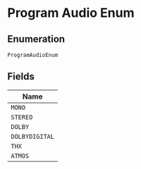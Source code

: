 
# Program Audio Enum

## Enumeration

`ProgramAudioEnum`

## Fields

| Name |
|  --- |
| `MONO` |
| `STEREO` |
| `DOLBY` |
| `DOLBYDIGITAL` |
| `THX` |
| `ATMOS` |

